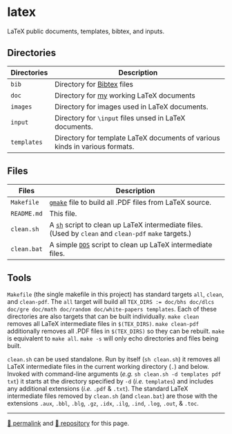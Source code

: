 # latex

LaTeX public documents, templates, bibtex, and inputs.

## Directories

| Directories | Description |
| --- | --- |
| `bib` | Directory for [Bibtex](http://www.bibtex.org/) files |
| `doc` | Directory for [my](https://github.com/dcpetty) working LaTeX documents |
| `images` | Directory for images used in LaTeX documents. |
| `input` | Directory for `\input` files unsed in LaTeX documents. |
| `templates` | Directory for template LaTeX documents of various kinds in various formats. |

## Files

| Files | Description |
| --- | --- |
| `Makefile` | [`gmake`](https://linux.die.net/man/1/gmake) file to build all .PDF files from LaTeX source. |
| `README.md` | This file. |
| `clean.sh` | A [`sh`](https://linux.die.net/man/1/sh) script to clean up LaTeX intermediate files. (Used by `clean` and `clean-pdf` `make` targets.) |
| `clean.bat` | A simple [`DOS`](https://www.lifewire.com/dos-commands-4070427) script to clean up LaTeX intermediate files. |

## Tools

`Makefile` (the single makefile in this project) has standard targets `all`, `clean`, and `clean-pdf`. The `all` target will build all `TEX_DIRS := doc/bhs doc/dlcs doc/gre doc/math doc/random doc/white-papers templates`. Each of these directories are also targets that can be built individually. `make clean` removes all LaTeX intermediate files in `$(TEX_DIRS)`. `make clean-pdf` additionally removes all .PDF files in `$(TEX_DIRS)` so they can be rebuilt. `make` is equivalent to `make all`. `make -s` will only echo directories and files being built.

`clean.sh` can be used standalone. Run by itself (`sh clean.sh`) it removes all LaTeX intermediate files in the current working directory (`.`) and below. Invoked with command-line arguments (*e.g.* `sh clean.sh -d templates pdf txt`) it starts at the directory specified by `-d` (*i.e.* `templates`) and includes any additional extensions (*i.e.* `.pdf` &amp; `.txt`). The standard LaTeX intermediate files removed by `clean.sh` (and `clean.bat`) are those with the extensions `.aux`, `.bbl`, `.blg`, `.gz`, `.idx`, `.ilg`, `.ind`, `.log`, `.out`, &amp; `.toc`.

<hr>

[&#128279; permalink](https://dcpetty.github.io/latex/) and [&#128297; repository](https://github.com/dcpetty/latex/) for this page.
